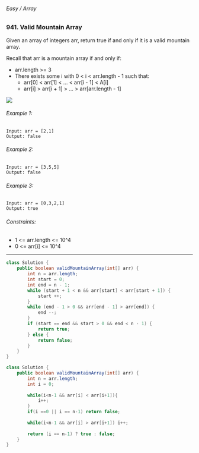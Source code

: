 ###### Easy / Array

### 941. Valid Mountain Array

Given an array of integers arr, return true if and only if it is a valid mountain array.

Recall that arr is a mountain array if and only if:

* arr.length >= 3
* There exists some i with 0 < i < arr.length - 1 such that:
  * arr[0] < arr[1] < ... < arr[i - 1] < A[i]
  * arr[i] > arr[i + 1] > ... > arr[arr.length - 1]

![](https://assets.leetcode.com/uploads/2019/10/20/hint_valid_mountain_array.png)

###### Example 1:
```
Input: arr = [2,1]
Output: false
```
###### Example 2:
```
Input: arr = [3,5,5]
Output: false
```
###### Example 3:
```
Input: arr = [0,3,2,1]
Output: true
```

###### Constraints:

* 1 <= arr.length <= 10^4
* 0 <= arr[i] <= 10^4

***

```java
class Solution {
    public boolean validMountainArray(int[] arr) {
        int n = arr.length;
        int start = 0;
        int end = n - 1;
        while (start + 1 < n && arr[start] < arr[start + 1]) {
            start ++;
        }
        while (end - 1 > 0 && arr[end - 1] > arr[end]) {
            end --;
        }
        if (start == end && start > 0 && end < n - 1) {
            return true;
        } else {
            return false;
        }
    }
}
```

```java
class Solution {
    public boolean validMountainArray(int[] arr) {
        int n = arr.length;
        int i = 0;
        
        while(i<n-1 && arr[i] < arr[i+1]){
            i++;   
        }
        if(i ==0 || i == n-1) return false;
        
        while(i<n-1 && arr[i] > arr[i+1]) i++;
        
        return (i == n-1) ? true : false;
    }
}
```
